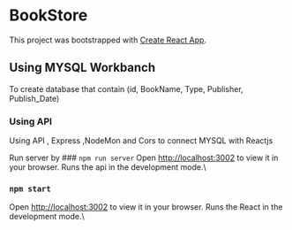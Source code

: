 # BookStore

This project was bootstrapped with [Create React App](https://github.com/facebook/create-react-app).

## Using MYSQL Workbanch

To create database that contain (id, BookName, Type, Publisher, Publish_Date)

### Using API
Using API , Express ,NodeMon and Cors to connect MYSQL with Reactjs

Run server by ### `npm run server`
Open [http://localhost:3002](http://localhost:3002) to view it in your browser.
Runs the api in the development mode.\


### `npm start`
Open [http://localhost:3002](http://localhost:3002) to view it in your browser.
Runs the React  in the development mode.\


